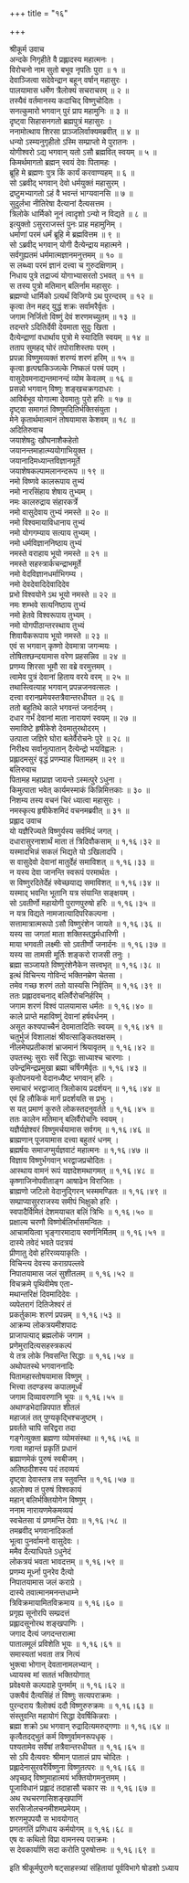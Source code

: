 +++
title = "१६"

+++

श्रीकूर्म उवाच  
अन्दके निगृहीते वै प्रह्लादस्य महात्मनः ।  
विरोचनो नाम सुतो बभूव नृपतिः पुरा ॥ १ ॥  
देवाञ्जित्वा सदेवेन्द्रान बहून् वर्षान् महासुरः ।  
पालयामास धर्मेण त्रैलोक्यं सचराचरम् ॥ २ ॥  
तस्यैवं वर्तमानस्य कदाचिद् विष्णुचोदितः ।  
सनत्कुमारो भगवान् पुरं प्राप महामुनिः ॥ ३ ॥  
दृष्ट्वा सिहासनगतो ब्रह्मपुत्रं महासुरः ।  
ननामोत्थाय शिरसा प्राञ्जलिर्वाक्यमब्रवीत् ॥ ४ ॥  
धन्यो ऽस्म्यनुगृहीतो ऽस्मि सम्प्राप्तो मे पुरातनः ।  
योगीश्वरो ऽद्य भगवान् यतो ऽसौ ब्रह्मवित् स्वयम् ॥ ५ ॥  
किमर्थमागतो ब्रह्मन् स्वयं देवः पितामहः ।  
ब्रूहि मे ब्रह्मणः पुत्र किं कार्यं करवाण्यहम् ॥ ६ ॥  
सो ऽब्रवीद् भगवान् देवो धर्मयुक्तं महासुरम् ।  
द्रष्टुमभ्यागतो ऽहं वै भवन्तं भाग्यवानसि ॥ ७ ॥  
सुदुर्लभा नीतिरेषा दैत्यानां दैत्यसत्तम ।  
त्रिलोके धार्मिको नूनं त्वादृशो ऽन्यो न विद्यते ॥ ८ ॥  
इत्युक्तो ऽसुरराजस्तं पुनः प्राह महामुनिम् ।  
धर्माणां परमं धर्मं ब्रूहि मे ब्रह्मवित्तम ॥ ९ ॥  
सो ऽब्रवीद् भगवान् योगी दैत्येन्द्राय महात्मने ।  
सर्वगुह्यतमं धर्ममात्मज्ञानमनुत्तमम् ॥ १० ॥  
स लब्ध्वा परमं ज्ञानं दत्त्वा च गुरुदक्षिणाम् ।  
निधाय पुत्रे तद्राज्यं योगाभ्यासरतो ऽभवत् ॥ ११ ॥  
स तस्य पुत्रो मतिमान् बलिर्नाम महासुरः ।  
ब्रह्मण्यो धार्मिको ऽत्यर्थं विजिग्ये ऽथ पुरन्दरम् ॥ १२ ॥  
कृत्वा तेन महद् युद्धं शक्रः सर्वामरैर्वृतः ।  
जगाम निर्जितो विष्णुं देवं शरणमच्युतम् ॥ १३ ॥  
तदन्तरे ऽदितिर्देवी देवमाता सुदुः खिता ।  
दैत्येन्द्राणां वधार्थाय पुत्रो मे स्यादिति स्वयम् ॥ १४ ॥  
तताप सुमहद् घोरं तपोराशिस्तपः परम् ।  
प्रपन्ना विष्णुमव्यक्तं शरण्यं शरणं हरिम् ॥ १५ ॥  
कृत्वा हृत्पद्मकिञ्जल्के निष्कलं परमं पदम् ।  
वासुदेवमनाद्यन्तमानन्दं व्योम केवलम् ॥ १६ ॥  
प्रसन्नो भगवान् विष्णुः शङ्खचक्रगदाधरः ।  
आविर्बभूव योगात्मा देवमातुः पुरो हरिः ॥ १७ ॥  
दृष्ट्वा समागतं विष्णुमदितिर्भक्तिसंयुता ।  
मेने कृतार्थमात्मानं तोषयामास केशवम् ॥ १८ ॥  
अदितिरुवाच  
जयाशेषदुः खौघनाशैकहेतो  
जयानन्तमाहात्म्ययोगाभियुक्त ।  
जयानादिमध्यान्तविज्ञानमूर्ते  
जयाशेषकल्पामलानन्दरूप ॥ १९ ॥  
नमो विष्णवे कालरूपाय तुभ्यं  
नमो नारसिंहाय शेषाय तुभ्यम् ।  
नमः कालरुद्राय संहारकर्त्रे  
नमो वासुदेवाय तुभ्यं नमस्ते ॥ २० ॥  
नमो विश्वमायाविधानाय तुभ्यं  
नमो योगगम्याय सत्याय तुभ्यम् ।  
नमो धर्मविज्ञाननिष्ठाय तुभ्यं  
नमस्ते वराहाय भूयो नमस्ते ॥ २१ ॥  
नमस्ते सहस्त्रार्कचन्द्राभमूर्ते  
नमो वेदविज्ञानधर्माभिगम्य ।  
नमो देवदेवादिदेवादिदेव  
प्रभो विश्वयोने ऽथ भूयो नमस्ते ॥ २२ ॥  
नमः शम्भवे सत्यनिष्ठाय तुभ्यं  
नमो हेतवे विश्वरूपाय तुभ्यम् ।  
नमो योगपीठान्तरस्थाय तुभ्यं  
शिवायैकरूपाय भूयो नमस्ते ॥ २३ ॥  
एवं स भगवान् कृष्णो देवमात्रा जगन्मयः ।  
तोषितश्छन्दयामास वरेण प्रहसन्निव ॥ २४ ॥  
प्रणम्य शिरसा भूमौ सा वब्रे वरमुत्तमम् ।  
त्वामेव पुत्रं देवानां हिताय वरये वरम् ॥ २५ ॥  
तथास्त्वित्याह भगवान् प्रपन्नजनवत्सलः ।  
दत्त्वा वरानप्रमेयस्तत्रैवान्तरधीयत ॥ २६ ॥  
ततो बहुतिथे काले भगवन्तं जनार्दनम् ।  
दधार गर्भं देवानां माता नारायणं स्वयम् ॥ २७ ॥  
समाविष्टे हृषीकेशे देवमातुरथोदरम् ।  
उत्पाता जज्ञिरे घोरा बलेर्वैरोचनेः पुरे ॥ २८ ॥  
निरीक्ष्य सर्वानुत्पातान् दैत्येन्द्रो भयविह्वलः ।  
प्रह्लादमसुरं वृद्धं प्रणम्याह पितामहम् ॥ २९ ॥  
बलिरुवाच  
पितामह महाप्राज्ञ जायन्ते ऽस्मत्पुरे ऽधुना ।  
किमुत्पाता भवेत् कार्यमस्माकं किन्निमित्तकाः ॥ ३० ॥  
निशम्य तस्य वचनं चिरं ध्यात्वा महासुरः ।  
नमस्कृत्य हृषीकेशमिदं वचनमब्रवीत् ॥ ३१ ॥  
प्रह्लाद उवाच  
यो यज्ञैरिज्यते विष्णुर्यस्य सर्वमिदं जगत् ।  
दधारासुरनाशार्थं माता तं त्रिदिवौकसाम् ॥ १,१६।३२ ॥  
यस्मादभिन्नं सकलं भिद्यते यो ऽखिलादपि ।  
स वासुदेवो देवानां मातुर्देहं समाविशत् ॥ १,१६।३३ ॥  
न यस्य देवा जानन्ति स्वरूपं परमार्थतः ।  
स विष्णुरदितेर्देहं स्वेच्छयाद्य समाविशत् ॥ १,१६।३४ ॥  
यस्माद् भवन्ति भूतानि यत्र संयान्ति सङ्क्षयम् ।  
सो ऽवतीर्णो महायोगी पुराणपुरुषो हरिः ॥ १,१६।३५ ॥  
न यत्र विद्यते नामजात्यादिपरिकल्पना ।  
सत्तामात्रात्मरूपो ऽसौ विष्णुरंशेन जायते ॥ १,१६।३६ ॥  
यस्य सा जगतां माता शक्तिस्तद्धर्मधारिणी ।  
माया भगवती लक्ष्मीः सो ऽवतीर्णो जनार्दनः ॥ १,१६।३७ ॥  
यस्य सा तामसी मूर्तिः शङ्करो राजसी तनुः ।  
ब्रह्मा सञ्जायते विष्णुरंशेनैकेन सत्त्वभृत् ॥ १,१६।३८ ॥  
इत्थं विचिन्त्य गोविन्दं भक्तिनम्रेण चेतसा ।  
तमेव गच्छ शरणं ततो यास्यसि निर्वृतिम् ॥ १,१६।३९ ॥  
ततः प्रह्लादवचनाद् बलिर्वैरोचनिर्हरिम् ।  
जगाम शरणं विश्वं पालयामास धर्मतः ॥ १,१६।४० ॥  
काले प्राप्ते महाविष्णुं देवानां हर्षवर्धनम् ।  
असूत कश्यपाच्चैनं देवमातादितिः स्वयम् ॥ १,१६।४१ ॥  
चतुर्भुजं विशालाक्षं श्रीवत्साङ्कितवक्षसम् ।  
नीलमेघप्रतीकाशं भ्राजमानं श्रियावृतम् ॥ १,१६।४२ ॥  
उपतस्थुः सुराः सर्वे सिद्धाः साध्याश्च चारणाः ।  
उपेन्द्रमिन्द्रप्रमुखा ब्रह्मा चर्षिगमैर्वृतः ॥ १,१६।४३ ॥  
कृतोपनयनो वेदानध्यैष्ट भगवान् हरिः ।  
समाचारं भरद्वाजात् त्रिलोकाय प्रदर्शयन् ॥ १,१६।४४ ॥  
एवं हि लौकिकं मार्गं प्रदर्शयति स प्रभुः ।  
स यत् प्रमाणं कुरुते लोकस्तदनुवर्तते ॥ १,१६।४५ ॥  
ततः कालेन मतिमान् बलिर्वैरोचनिः स्वयम् ।  
यज्ञैर्यज्ञेश्वरं विष्णुमर्चयामास सर्वगम् ॥ १,१६।४६ ॥  
ब्राह्मणान् पूजयामास दत्त्वा बहुतरं धनम् ।  
ब्रह्मर्षयः समाजग्मुर्यज्ञवाटं महात्मनः ॥ १,१६।४७ ॥  
विज्ञाय विष्णुर्भगवान् भरद्वाजप्रचोदितः ।  
आस्थाय वामनं रूपं यज्ञदेशमथागमत् ॥ १,१६।४८ ॥  
कृष्णाजिनोपवीताङ्ग आषाढेन विराजितः ।  
ब्राह्मणो जटिलो वेदानुद्गिरन् भस्ममण्डितः ॥ १,१६।४९ ॥  
सम्प्राप्यासुरराजस्य समीपं भिक्षुको हरिः ।  
स्वपादैर्विमितं देशमयाचत बलिं त्रिभिः ॥ १,१६।५० ॥  
प्रक्षाल्य चरणौ विष्णोर्बलिर्भासमन्वितः ।  
आचामयित्वा भृङ्गारमादाय स्वर्णनिर्मितम् ॥ १,१६।५१ ॥  
दास्ये तवेदं भवते पदत्रयं  
प्रीणातु देवो हरिरव्ययाकृतिः ।  
विचिन्त्य देवस्य कराग्रपल्लवे  
निपातयामास जलं सुशीतलम् ॥ १,१६।५२ ॥  
विचक्रमे पृथिवीमेष एता-  
मथान्तरिक्षं दिवमादिदेवः ।  
व्यपेतरागं दितिजेश्वरं तं  
प्रकर्तुकामः शरणं प्रपन्नम् ॥ १,१६।५३ ॥  
आक्रम्य लोकत्रयमीशपादः  
प्राजापत्याद् ब्रह्मलोकं जगाम ।  
प्रणेमुरादित्यसहस्त्रकल्पं  
ये तत्र लोके निवसन्ति सिद्धाः ॥ १,१६।५४ ॥  
अथोपतस्थे भगवाननादिः  
पितामहास्तोषयामास विष्णुम् ।  
भित्त्वा तदण्डस्य कपालमूर्ध्वं  
जगाम दिव्यावरणानि भूयः ॥ १,१६।५५ ॥  
अथाण्डभेदान्निपपात शीतलं  
महाजलं तत् पुण्यकृद्भिश्चजुष्टम् ।  
प्रवर्तते चापि सरिद्वरा तदा  
गङ्गेत्युक्ता ब्रह्मणा व्योमसंस्था ॥ १,१६।५६ ॥  
गत्वा महान्तं प्रकृतिं प्रधानं  
ब्रह्माणमेकं पुरुषं स्वबीजम् ।  
अतिष्ठदीशस्य पदं तदव्ययं  
दृष्ट्वा देवास्तत्र तत्र स्तुवन्ति ॥ १,१६।५७ ॥  
आलोक्य तं पुरुषं विश्वकायं  
महान् बलिर्भक्तियोगेन विष्णुम् ।  
ननाम नारायणमेकमव्ययं  
स्वचेतसा यं प्रणमन्ति देवाः ॥ १,१६।५८ ॥  
तमब्रवीद् भगवानादिकर्ता  
भूत्वा पुनर्वामनो वासुदेवः ।  
ममैव दैत्याधिपते ऽधुनेदं  
लोकत्रयं भवता भावदत्तम् ॥ १,१६।५९ ॥  
प्रणम्य मूर्ध्ना पुनरेव दैत्यो  
निपातयामास जलं कराग्रे ।  
दास्ये तवात्मानमनन्तधाम्ने  
त्रिविक्रमायामितविक्रमाय ॥ १,१६।६० ॥  
प्रगृह्य सूनोरपि सम्प्रदत्तं  
प्रह्लादसूनोरथ शङ्खपाणिः ।  
जगाद दैत्यं जगदन्तरात्मा  
पातालमूलं प्रविशेति भूयः ॥ १,१६।६१ ॥  
समास्यतां भवता तत्र नित्यं  
भुक्त्वा भोगान् देवतानामलभ्यान् ।  
ध्यायस्व मां सततं भक्तियोगात्  
प्रवेक्ष्यसे कल्पदाहे पुनर्माम् ॥ १,१६।६२ ॥  
उक्त्वैवं दैत्यसिंहं तं विष्णुः सत्यपराक्रमः ।  
पुरन्दराय त्रैलोक्यं ददौ विष्णुरुरुक्रमः ॥ १,१६।६३ ॥  
संस्तुवन्ति महायोगं सिद्धा देवर्षिकिन्नराः ।  
ब्रह्मा शक्रो ऽथ भगवान् रुद्रादित्यमरुद्गणाः ॥ १,१६।६४ ॥  
कृत्वैतदद्भुतं कर्म विष्णुर्वामनरूपधृक् ।  
पश्यतामेव सर्वेषां तत्रैवान्तरधीयत ॥ १,१६।६५ ॥  
सो ऽपि दैत्यवरः श्रीमान् पातालं प्राप चोदितः ।  
प्रह्लादेनासुरवरैर्विष्णुना विष्णुतत्परः ॥ १,१६।६६ ॥  
अपृच्छद् विष्णुमाहात्मयं भक्तियोगमनुत्तमम् ।  
पूजाविधानं प्रह्लादं तदाहासौ चकार सः ॥ १,१६।६७ ॥  
अथ रथचरणासिशङ्खपाणिं  
सरसिजोलचनमीशमप्रमेयम् ।  
शरणमुपपयौ स भावयोगात्  
प्रणतगतिं प्रणिधाय कर्मयोगम् ॥ १,१६।६८ ॥  
एष वः कथितो विप्रा वामनस्य पराक्रमः ।  
स देवकार्याणि सदा करोति पुरुषोत्तमः ॥ १,१६।६९ ॥  
    
इति श्रीकूर्मपुराणे षट्साहस्त्र्यां संहितायां पूर्वविभागे षोडशो ऽध्याय
